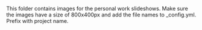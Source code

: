 This folder contains images for the personal work slideshows.
Make sure the images have a size of 800x400px and add the file names to _config.yml. Prefix with project name.